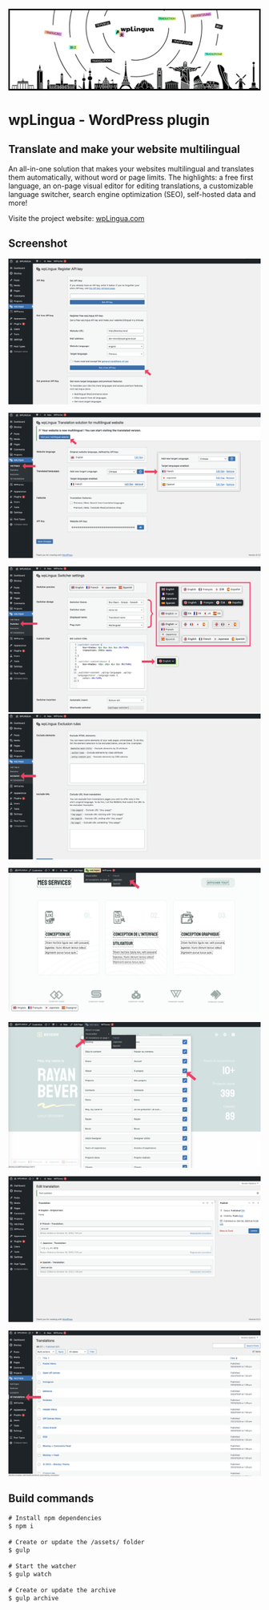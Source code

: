 ![wpLingue header image](https://raw.githubusercontent.com/julien-jacob/wplingua/master/wp-assets/banner-1544x500.png)

# wpLingua - WordPress plugin

## Translate and make your website multilingual

An all-in-one solution that makes your websites multilingual and translates them automatically, without word or page limits. The highlights: a free first language, an on-page visual editor for editing translations, a customizable language switcher, search engine optimization (SEO), self-hosted data and more!

Visite the project website: [wpLingua.com](https://wplingua.com)

## Screenshot

![Once the plugin is downloaded, installed and activated, register your API key.](https://raw.githubusercontent.com/julien-jacob/wplingua/master/wp-assets/screenshot-1.jpg)

![As soon as your API key has been registered, your site is multilingual. This option screen allows you to configure your languages and their flags, as well as activate the functionalities.](https://raw.githubusercontent.com/julien-jacob/wplingua/master/wp-assets/screenshot-2.jpg)

![Customizing the language switcher, enable or disable auto-insertion + choose position or use the shortcode.](https://raw.githubusercontent.com/julien-jacob/wplingua/master/wp-assets/screenshot-3.jpg)
![You have the possibility to exclude pages or parts of pages.](https://raw.githubusercontent.com/julien-jacob/wplingua/master/wp-assets/screenshot-4.jpg)

![If you need, you can edit a translation directly from your pages using our visual editor.](https://raw.githubusercontent.com/julien-jacob/wplingua/master/wp-assets/screenshot-5.jpg)

![You can access the list of translations present on a page, including those which are not directly visible (Meta SEO, texts, alternative images, title attributes, etc.)](https://raw.githubusercontent.com/julien-jacob/wplingua/master/wp-assets/screenshot-6.jpg)

![You can edit all translations of your website.](https://raw.githubusercontent.com/julien-jacob/wplingua/master/wp-assets/screenshot-7.jpg)

![All translations are stored on your WordPress site.](https://raw.githubusercontent.com/julien-jacob/wplingua/master/wp-assets/screenshot-8.jpg)

## Build commands

```
# Install npm dependencies
$ npm i

# Create or update the /assets/ folder
$ gulp

# Start the watcher
$ gulp watch

# Create or update the archive
$ gulp archive
```
